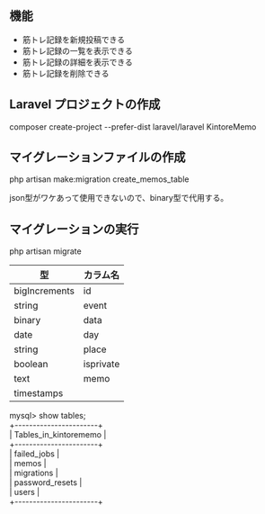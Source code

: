 
## 機能

- 筋トレ記録を新規投稿できる
- 筋トレ記録の一覧を表示できる
- 筋トレ記録の詳細を表示できる
- 筋トレ記録を削除できる


## Laravel プロジェクトの作成

composer create-project --prefer-dist laravel/laravel KintoreMemo


## マイグレーションファイルの作成

php artisan make:migration create_memos_table

json型がワケあって使用できないので、binary型で代用する。


## マイグレーションの実行

php artisan migrate


| 型 | カラム名 |
----|---- 
| bigIncrements | id |
| string | event |
| binary | data |
| date | day |
| string | place |
| boolean | isprivate |
| text | memo |
| timestamps |  |


mysql> show tables;  
+-----------------------+  
| Tables_in_kintorememo |  
+-----------------------+  
| failed_jobs           |  
| memos                 |  
| migrations            |  
| password_resets       |  
| users                 |  
+-----------------------+  
  




